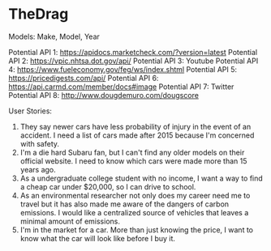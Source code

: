 # TheDrag

Models: Make, Model, Year

Potential API 1:  https://apidocs.marketcheck.com/?version=latest
Potential API 2: https://vpic.nhtsa.dot.gov/api/
Potential API 3: Youtube
Potential API 4: https://www.fueleconomy.gov/feg/ws/index.shtml
Potential API 5: https://pricedigests.com/api/
Potential API 6: https://api.carmd.com/member/docs#image
Potential API 7: Twitter
Potential API 8: http://www.dougdemuro.com/dougscore


User Stories:

1. They say newer cars have less probability of injury in the event of an accident. I need a list of cars made after 2015 because I'm concerned with safety.
2. I'm a die hard Subaru fan, but I can't find any older models on their official website. I need to know which cars were made more than 15 years ago.
3. As a undergraduate college student with no income, I want a way to find a cheap car under $20,000, so I can drive to school.
4. As an environmental researcher not only does my career need me to travel but it has also made me aware of the dangers of carbon emissions. I would like a centralized source of vehicles that leaves a minimal amount of emissions.
5. I'm in the market for a car. More than just knowing the price, I want to know what the car will look like before I buy it. 
